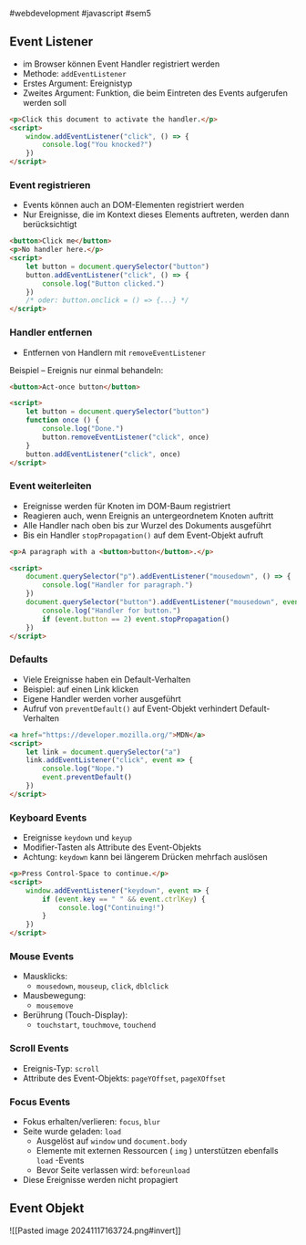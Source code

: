 #webdevelopment #javascript #sem5 

## Event Listener
- im Browser können Event Handler registriert werden
- Methode: `addEventListener`
- Erstes Argument: Ereignistyp  
- Zweites Argument: Funktion, die beim Eintreten des Events aufgerufen werden soll

```html
<p>Click this document to activate the handler.</p>
<script>
	window.addEventListener("click", () => {
		console.log("You knocked?")
	})
</script>
```
### Event registrieren
- Events können auch an DOM-Elementen registriert werden
- Nur Ereignisse, die im Kontext dieses Elements auftreten, werden dann berücksichtigt

```html
<button>Click me</button>
<p>No handler here.</p>
<script>
	let button = document.querySelector("button")
	button.addEventListener("click", () => {
		console.log("Button clicked.")
	})
	/* oder: button.onclick = () => {...} */
</script>
```

### Handler entfernen
- Entfernen von Handlern mit `removeEventListener`

Beispiel – Ereignis nur einmal behandeln:
```html
<button>Act-once button</button>

<script>
	let button = document.querySelector("button")
	function once () {  
		console.log("Done.")
		button.removeEventListener("click", once)
	}
	button.addEventListener("click", once)
</script>
```
### Event weiterleiten
- Ereignisse werden für Knoten im DOM-Baum registriert
- Reagieren auch, wenn Ereignis an untergeordnetem Knoten auftritt  
- Alle Handler nach oben bis zur Wurzel des Dokuments ausgeführt
- Bis ein Handler `stopPropagation()` auf dem Event-Objekt aufruft

```html
<p>A paragraph with a <button>button</button>.</p>

<script>
	document.querySelector("p").addEventListener("mousedown", () => {
		console.log("Handler for paragraph.")
	})
	document.querySelector("button").addEventListener("mousedown", event => {
		console.log("Handler for button.")
		if (event.button == 2) event.stopPropagation()
	})
</script>
```
### Defaults
- Viele Ereignisse haben ein Default-Verhalten
- Beispiel: auf einen Link klicken
- Eigene Handler werden vorher ausgeführt
- Aufruf von `preventDefault()` auf Event-Objekt verhindert Default-Verhalten

```html
<a href="https://developer.mozilla.org/">MDN</a>
<script>
	let link = document.querySelector("a")
	link.addEventListener("click", event => {
		console.log("Nope.")
		event.preventDefault()
	})
</script>
```
### Keyboard Events
- Ereignisse `keydown` und `keyup`
- Modifier-Tasten als Attribute des Event-Objekts
- Achtung: `keydown` kann bei längerem Drücken mehrfach auslösen

```html
<p>Press Control-Space to continue.</p>  
<script>  
	window.addEventListener("keydown", event => {  
		if (event.key == " " && event.ctrlKey) {  
			console.log("Continuing!")  
		}  
	})  
</script>
```
### Mouse Events
- Mausklicks:
	- `mousedown`, `mouseup`, `click`, `dblclick` 
- Mausbewegung:
	- `mousemove`
- Berührung (Touch-Display):
	- `touchstart`, `touchmove`, `touchend`
### Scroll Events
- Ereignis-Typ: `scroll`
- Attribute des Event-Objekts: `pageYOffset`, `pageXOffset`
### Focus Events
- Fokus erhalten/verlieren: `focus`, `blur`
- Seite wurde geladen: `load`
	- Ausgelöst auf `window` und `document.body`
	- Elemente mit externen Ressourcen ( `img` ) unterstützen ebenfalls `load` -Events
	- Bevor Seite verlassen wird: `beforeunload`
- Diese Ereignisse werden nicht propagiert 
## Event Objekt
![[Pasted image 20241117163724.png#invert]]
